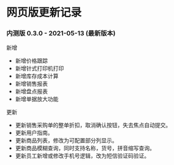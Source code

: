 # 网页版更新记录

### 内测版 0.3.0 - 2021-05-13 (最新版本)
新增
- 新增价格跟踪
- 新增针式打印机打印
- 新增库存成本计算
- 新增销售报表
- 新增盘点报表
- 新增单据放大功能

更新
- 更新销售采购单的整单折扣，取消确认按钮，失去焦点自动提交。
- 更新用户指南。
- 更新商品列表，修改为可配置部分列显示。
- 更新商品模糊查询，同时支持名称，货号，拼音缩写查询。
- 更新员工新增或修改手机号逻辑，改为短信验证码验证。


